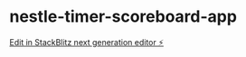 # nestle-timer-scoreboard-app

[Edit in StackBlitz next generation editor ⚡️](https://stackblitz.com/~/github.com/Shamik-Nestle/nestle-timer-scoreboard-app)